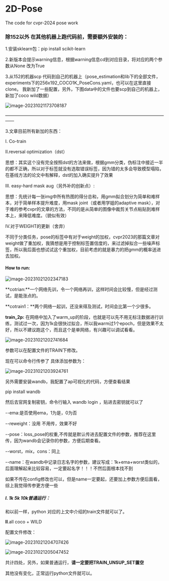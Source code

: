# 2D-Pose
The code for cvpr-2024 pose work
### 除152以外 在其他机器上跑代码前，需要额外安装的：

1.安装sklearn包：pip install scikit-learn

2.新版本会提示warning信息，根据warning信息cd到对应目录，将对应的两个参数从None 改为True

3.从152的机器scp 代码到自己的机器上（pose_estimation和lib下的全部文件，experiments下的256x192_COCO1K_PoseCons.yaml，也可以在这里直接clone。 我新加了一些配置，另外，下图data中的文件也要scp到自己的机器上，新加了coco wild数据）


![image-20231021173708187](https://github.com/wangnaihao/2D-Pose/assets/82216522/7687ed60-6ede-49b0-8c34-3dcda19da4f0)


——————————————————————————————————————

3.文章目前所有新加的东西：

I. Co-train

II.reversal optimization（dst）

思想：其实这个没有完全按照dst的方法来做，根据gmm分类，伪标注中接近一半的都不正确，所以对于标签就没有选取错误标签，因为错的太多会导致模型塌陷，在基线方法的论文中有解释，dst的加入确实提升了效果

III. easy-hard mask aug（另外补的创新点）:

思想：先统计每一张img中所有热图的得分总和，用gmm拟合划分为简单和难样本，对于简单样本提升难度，用mask joint（或者用学姐的adaptive mask），对于难的参考cvpr的文章的方法，不同的是从简单的图像中裁剪关节点粘贴到难样本上，来降低难度。（貌似有效）

IV.对于WEIGHT的更新（舍弃）

不同于分类任务，pose的标签中有对于weight的加权，cvpr2023的那篇文章对weight做了重加权，我猜想是用于控制标签置信度的，来过滤掉拟合一些噪声标签，所以我后面也想试试这个重加权，目前考虑的就是暴力的把gmm的概率送进去加权。



#### How to run:

![image-20231021202347183](https://github.com/wangnaihao/2D-Pose/assets/82216522/936ad79c-68c9-4b26-a474-67ea1fc739ce)


**cotrian:**一个网络先训，令一个网络再训，这样时间会比较慢，但是经过测试，是能涨点的。

**cotrain1：**两个网络一起训，还没来得及测试，时间会比第一个少很多。

**train_2p:**  在网络中加入了warm_up的阶段，也就是可以先不用无标注数据进行训练，测试过一次，因为1k会很快过拟合，所以我warm过1个epoch，但是效果不太好，所以不建议跑这个，而且这个是单网络，有兴趣可以调试看看。

![image-20231021202741684](https://github.com/wangnaihao/2D-Pose/assets/82216522/fff51cc8-9935-448d-a4a0-c7e7be129bb7)


参数可以在配置文件的TRAIN下修改。

现在可以命令行传参了 具体添加参数为：

![image-20231021203924761](https://github.com/wangnaihao/2D-Pose/assets/82216522/e823b15f-2691-4c4e-bc14-9a9923ef437e)


另外需要安装wandb，我配置了ap可视化的代码，方便查看结果

pip install wandb

然后去官网复制密钥，命令行输入 wandb login ，贴进去密钥就可以了



--ema:是否使用ema，1为是，0为否

--reweight：没用 不用传，效果不好

--pose：loss_pose的权重,不传就是默认传进去配置文件的参数，推荐在这里传，因为wandb会记录你的参数，方便后期查看。

--worst，mix，cons：同上

--name：在wandb中记录日志名字的参数，建议写成：1k+ema+worst类似的，后面理解起来比较容易，一定要起名字！！！不然后面根本找不到



如果不传在config修改也可以，但是name一定要起，还要加上参数方便后面看，综上我觉得传参更方便一些



#####  I. 1k 5k 10k普通运行：

和以前一样，python 对应的上文中介绍的train文件就可以了。

**II**.all coco + WILD

配置文件修改：

![image-20231021204707426](https://github.com/wangnaihao/2D-Pose/assets/82216522/965b9763-0ce7-4be3-81bf-66e7248a04d1)

![image-20231021205047452](https://github.com/wangnaihao/2D-Pose/assets/82216522/3fa61514-ac4e-412f-a3bf-ef9b70ebf53b)


共计四处，另外，如果普通运行，**请一定要把TRAIN_UNSUP_SET置空**

其他没有变化，正常运行python文件就可以。

